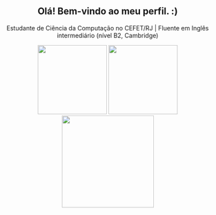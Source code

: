 <div align="center">
  <h2>Olá! Bem-vindo ao meu perfil. :)</h2>
  <p>Estudante de Ciência da Computação no CEFET/RJ |  Fluente em Inglês intermediário (nível B2, Cambridge)</p>
  <img height=160rm src="https://github-readme-stats.vercel.app/api?username=dynorph&theme=dark&show_icons=true">
  <img height=160rm src="https://github-readme-stats.vercel.app/api/top-langs/?username=dynorph&theme=dark&layout=compact">
  <a href="https://holopin.io/@dynorph">
    <img height=213rm src="https://holopin.me/dynorph">
  </a>
</div>
